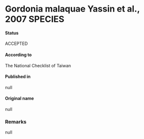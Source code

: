 # Gordonia malaquae Yassin et al., 2007 SPECIES

#### Status
ACCEPTED

#### According to
The National Checklist of Taiwan

#### Published in
null

#### Original name
null

### Remarks
null